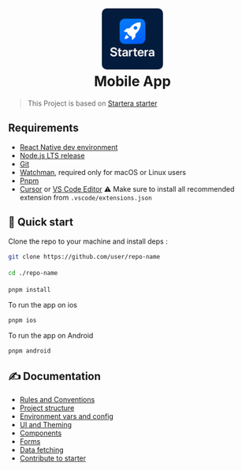 <h1 align="center">
  <img alt="logo" src="./assets/icon.png" width="124px" style="border-radius:10px"/><br/>
Mobile App </h1>

> This Project is based on [Startera starter](https://starter.startera.com)

## Requirements

- [React Native dev environment ](https://reactnative.dev/docs/environment-setup)
- [Node.js LTS release](https://nodejs.org/en/)
- [Git](https://git-scm.com/)
- [Watchman](https://facebook.github.io/watchman/docs/install#buildinstall), required only for macOS or Linux users
- [Pnpm](https://pnpm.io/installation)
- [Cursor](https://www.cursor.com/) or [VS Code Editor](https://code.visualstudio.com/download) ⚠️ Make sure to install all recommended extension from `.vscode/extensions.json`

## 👋 Quick start

Clone the repo to your machine and install deps :

```sh
git clone https://github.com/user/repo-name

cd ./repo-name

pnpm install
```

To run the app on ios

```sh
pnpm ios
```

To run the app on Android

```sh
pnpm android
```

## ✍️ Documentation

- [Rules and Conventions](https://starter.startera.com/getting-started/rules-and-conventions/)
- [Project structure](https://starter.startera.com/getting-started/project-structure)
- [Environment vars and config](https://starter.startera.com/getting-started/environment-vars-config)
- [UI and Theming](https://starter.startera.com/ui-and-theme/ui-theming)
- [Components](https://starter.startera.com/ui-and-theme/components)
- [Forms](https://starter.startera.com/ui-and-theme/Forms)
- [Data fetching](https://starter.startera.com/guides/data-fetching)
- [Contribute to starter](https://starter.startera.com/how-to-contribute/)
